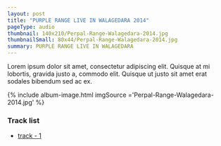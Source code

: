 ```yaml
---
layout: post
title: "PURPLE RANGE LIVE IN WALAGEDARA 2014"
pageType: audio
thumbnail: 140x210/Perpal-Range-Walagedara-2014.jpg
thumbnailSmall: 80x44/Perpal-Range-Walagedara-2014.jpg
summary: PURPLE RANGE LIVE IN WALAGEDARA
---
```


Lorem ipsum dolor sit amet, consectetur adipiscing elit. Quisque at mi lobortis, gravida justo a, commodo elit. Quisque ut justo sit amet erat sodales bibendum sed ac ex.

{% include album-image.html imgSource ='Perpal-Range-Walagedara-2014.jpg' %}

### Track list 

- [track - 1 ](#)
